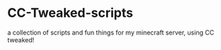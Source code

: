 # CC-Tweaked-scripts

a collection of scripts and fun things for my minecraft server, using CC tweaked!
